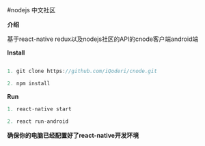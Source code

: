 #nodejs 中文社区

**介绍**

基于react-native redux以及nodejs社区的API的cnode客户端android端

**Install**


```javascript

1. git clone https://github.com/iQoderi/cnode.git

2. npm install 

```

**Run**


```javascript
1. react-native start

2. react run-android
```

**确保你的电脑已经配置好了react-native开发环境**


